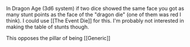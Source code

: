 In Dragon Age (3d6 system) if two dice showed the same face you got as many stunt points as the face of  the "dragon die" (one of them was red I think). I could use [[The Event Die]] for this. I'm probably not interested in making the table of stunts though.

This opposes the pillar of being [[Generic]]